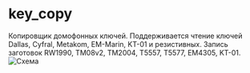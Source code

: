 # key_copy
Копировщик домофонных ключей.
Поддерживается чтение ключей Dallas, Cyfral, Metakom, EM-Marin, KT-01 и резистивных.
Запись заготовок RW1990, TM08v2, TM2004, T5557, T5577, EM4305, KT-01.
<img src="https://github.com/Elektron2016/key_copy/raw/master/key_copy_v1.5.png" alt="Схема">

